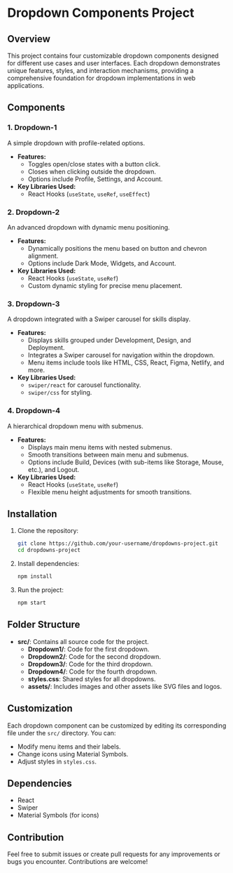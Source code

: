 # Dropdown Components Project

## Overview
This project contains four customizable dropdown components designed for different use cases and user interfaces. Each dropdown demonstrates unique features, styles, and interaction mechanisms, providing a comprehensive foundation for dropdown implementations in web applications.

## Components

### 1. Dropdown-1
A simple dropdown with profile-related options.
- **Features:**
  - Toggles open/close states with a button click.
  - Closes when clicking outside the dropdown.
  - Options include Profile, Settings, and Account.
- **Key Libraries Used:**
  - React Hooks (`useState`, `useRef`, `useEffect`)

### 2. Dropdown-2
An advanced dropdown with dynamic menu positioning.
- **Features:**
  - Dynamically positions the menu based on button and chevron alignment.
  - Options include Dark Mode, Widgets, and Account.
- **Key Libraries Used:**
  - React Hooks (`useState`, `useRef`)
  - Custom dynamic styling for precise menu placement.

### 3. Dropdown-3
A dropdown integrated with a Swiper carousel for skills display.
- **Features:**
  - Displays skills grouped under Development, Design, and Deployment.
  - Integrates a Swiper carousel for navigation within the dropdown.
  - Menu items include tools like HTML, CSS, React, Figma, Netlify, and more.
- **Key Libraries Used:**
  - `swiper/react` for carousel functionality.
  - `swiper/css` for styling.

### 4. Dropdown-4
A hierarchical dropdown menu with submenus.
- **Features:**
  - Displays main menu items with nested submenus.
  - Smooth transitions between main menu and submenus.
  - Options include Build, Devices (with sub-items like Storage, Mouse, etc.), and Logout.
- **Key Libraries Used:**
  - React Hooks (`useState`, `useRef`)
  - Flexible menu height adjustments for smooth transitions.

## Installation

1. Clone the repository:
   ```bash
   git clone https://github.com/your-username/dropdowns-project.git
   cd dropdowns-project
   ```
2. Install dependencies:
   ```bash
   npm install
   ```
3. Run the project:
   ```bash
   npm start
   ```

## Folder Structure
- **src/**: Contains all source code for the project.
  - **Dropdown1/**: Code for the first dropdown.
  - **Dropdown2/**: Code for the second dropdown.
  - **Dropdown3/**: Code for the third dropdown.
  - **Dropdown4/**: Code for the fourth dropdown.
  - **styles.css**: Shared styles for all dropdowns.
  - **assets/**: Includes images and other assets like SVG files and logos.

## Customization
Each dropdown component can be customized by editing its corresponding file under the `src/` directory. You can:
- Modify menu items and their labels.
- Change icons using Material Symbols.
- Adjust styles in `styles.css`.

## Dependencies
- React
- Swiper
- Material Symbols (for icons)

## Contribution
Feel free to submit issues or create pull requests for any improvements or bugs you encounter. Contributions are welcome!

